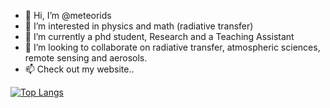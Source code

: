 - 👋 Hi, I’m @meteorids
- 👀 I’m interested in physics and math (radiative transfer)
- 🌱 I’m currently a phd student, Research and a Teaching Assistant
- 💞️ I’m looking to collaborate on radiative transfer, atmospheric sciences, remote sensing and aerosols. 
- 📫 Check out my website..


[![Top Langs](https://github-readme-stats.vercel.app/api/top-langs/?username=meteorids&layout=compact&theme=gruvbox)](https://github.com/anuraghazra/github-readme-stats)


<!---
meteorids/meteorids is a ✨ special ✨ repository because its `README.md` (this file) appears on your GitHub profile.
You can click the Preview link to take a look at your changes.
--->
